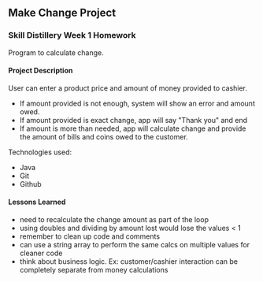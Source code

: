 ## Make Change Project 

### Skill Distillery Week 1 Homework

Program to calculate change.

#### Project Description

User can enter a product price and amount of money provided to cashier.
* If amount provided is not enough, system will show an error and amount owed.
* If amount provided is exact change, app will say "Thank you" and end
* If amount is more than needed, app will calculate change and provide the amount of bills and coins owed to the customer.

Technologies used:
* Java
* Git
* Github


#### Lessons Learned

* need to recalculate the change amount as part of the loop
* using doubles and dividing by amount lost would lose the values < 1
* remember to clean up code and comments
* can use a string array to perform the same calcs on multiple values for cleaner code
* think about business logic. Ex: customer/cashier interaction can be completely separate from money calculations